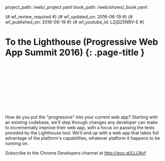 project_path: /web/_project.yaml
book_path: /web/shows/_book.yaml

{# wf_review_required #}
{# wf_updated_on: 2016-06-19 #}
{# wf_published_on: 2016-06-19 #}
{# wf_youtube_id: LZjQ25NRV-E #}

# To the Lighthouse (Progressive Web App Summit 2016) {: .page-title }


<div class="video-wrapper">
  <iframe class="devsite-embedded-youtube-video" data-video-id="LZjQ25NRV-E"
          data-autohide="1" data-showinfo="0" frameborder="0" allowfullscreen>
  </iframe>
</div>


How do you put the "progressive" into your current web app? Starting with an existing codebase, we'll step through changes any developer can make to incrementally improve their web app, with a focus on passing the tests provided by the Lighthouse tool. We'll end up with a web app that takes full advantage of the platform's capabilities, whatever platform it happens to be running on.

Subscribe to the Chrome Developers channel at http://goo.gl/LLLNvf
